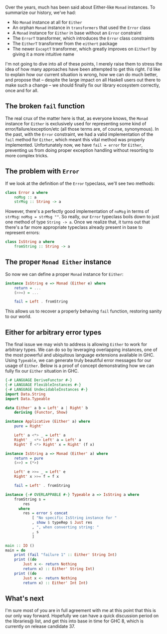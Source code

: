 Over the years, much has been said about Either-like `Monad` instances. To summarize our history, we've had:

* No `Monad` instance at all for `Either`
* An orphan `Monad` instance in `transformers` that used the `Error` class
* A `Monad` instance for `Either` in base without an `Error` constraint
* The `ErrorT` transformer, which introduces the `Error` class constraints
* The `EitherT` transformer from the `eithert` package
* The newer `ExceptT` transformer, which greatly improves on `EitherT` by giving it a more intuitive name

I'm not going to dive into all of these points, I merely raise them to stress the idea of how many approaches have been attempted to get this right. I'd like to explain how our current situation is wrong, how we can do much better, and propose that – despite the large impact on all Haskell users out there to make such a change – we should finally fix our library ecosystem correctly, once and for all.

## The broken `fail` function

The real crux of the matter here is that, as everyone knows, the `Monad` instance for `Either` is exclusively used for representing some kind of error/failure/exception/etc (all those terms are, of course, synonymous). In the past, with the `Error` constraint, we had a valid implementation of the `fail` method for `Either`, which meant this vital method was properly implemented. Unfortunately now, we have `fail = error` for `Either`, preventing us from doing proper exception handling without resorting to more complex tricks.

## The problem with `Error`

If we look at the definition of the `Error` typeclass, we'll see two methods:

```haskell
class Error a where
    noMsg :: a
    strMsg :: String -> a
```

However, there's a perfectly good implementation of `noMsg` in terms of `strMsg`: `noMsg = strMsg ""`. So really, our `Error` typeclass boils down to just one method of type `String -> a`. Once we realize that, it turns out that there's a far more appropriate typeclass already present in base to represent errors:

```haskell
class IsString a where
    fromString :: String -> a
```

## The proper `Monad Either` instance

So now we can define a proper `Monad` instance for `Either`:

```haskell
instance IsString e => Monad (Either e) where
    return = ...
    (>>=) = ...

    fail = Left . fromString
```

This allows us to recover a properly behaving `fail` function, restoring sanity to our world.

## Either for arbitrary error types

The final issue we may wish to address is allowing `Either` to work for arbitrary types. We can do so by leveraging overlapping instances, one of the most powerful and ubiquitous language extensions available in GHC. Using `Typeable`, we can generate truly beautiful error messages for our usage of `Either`. Below is a proof of concept demonstrating how we can fully fix our `Either` situation in GHC.

```haskell
{-# LANGUAGE DeriveFunctor #-}
{-# LANGUAGE FlexibleInstances #-}
{-# LANGUAGE UndecidableInstances #-}
import Data.String
import Data.Typeable

data Either' a b = Left' a | Right' b
    deriving (Functor, Show)

instance Applicative (Either' a) where
    pure = Right'

    Left' a <*> _ = Left' a
    Right' _ <*> Left' a = Left' a
    Right' f <*> Right' x = Right' (f x)

instance IsString a => Monad (Either' a) where
    return = pure
    (>>) = (*>)

    Left' e >>= _ = Left' e
    Right' x >>= f = f x

    fail = Left' . fromString

instance {-# OVERLAPPABLE #-} Typeable a => IsString a where
    fromString s =
        res
      where
        res = error $ concat
            [ "No specific IsString instance for "
            , show $ typeRep $ Just res
            , ", when converting string: "
            , s
            ]

main :: IO ()
main = do
    print (fail "failure 1" :: Either' String Int)
    print ((do
        Just x <- return Nothing
        return x) :: Either' String Int)
    print ((do
        Just x <- return Nothing
        return x) :: Either' Int Int)
```

## What's next

I'm sure most of you are in full agreement with me at this point that this is our only way forward. Hopefully we can have a quick discussion period on the libraries@ list, and get this into base in time for GHC 8, which is currently on release candidate 37.
